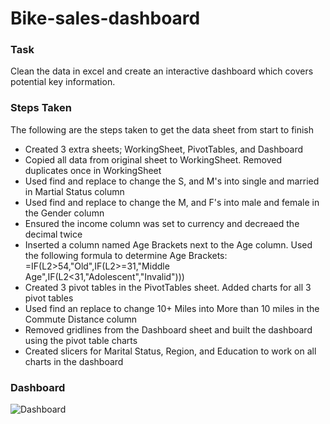 # Bike-sales-dashboard

### Task
Clean the data in excel and create an interactive dashboard which covers potential key information.

### Steps Taken
The following are the steps taken to get the data sheet from start to finish
- Created 3 extra sheets; WorkingSheet, PivotTables, and Dashboard
- Copied all data from original sheet to WorkingSheet. Removed duplicates once in WorkingSheet
- Used find and replace to change the S, and M's into single and married in Martial Status column
- Used find and replace to change the M, and F's into male and female in the Gender column
- Ensured the income column was set to currency and decreaed the decimal twice
- Inserted a column named Age Brackets next to the Age column. Used the following formula to determine Age Brackets: =IF(L2>54,"Old",IF(L2>=31,"Middle Age",IF(L2<31,"Adolescent","Invalid")))
- Created 3 pivot tables in the PivotTables sheet. Added charts for all 3 pivot tables
- Used find an replace to change 10+ Miles into More than 10 miles in the Commute Distance column
- Removed gridlines from the Dashboard sheet and built the dashboard using the pivot table charts
- Created slicers for Marital Status, Region, and Education to work on all charts in the dashboard

### Dashboard

![Dashboard](https://github.com/Baguette0812/Bike-sales-dashboard/assets/106466704/7a5758fb-415b-4e20-a1e3-174f34432a4c)
